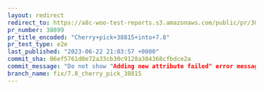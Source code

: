 ```yaml
---
layout: redirect
redirect_to: https://a8c-woo-test-reports.s3.amazonaws.com/public/pr/38899/e2e/index.html
pr_number: 38899
pr_title_encoded: "Cherry+pick+38815+into+7.8"
pr_test_type: e2e
last_published: "2023-06-22 21:03:57 +0000"
commit_sha: 06ef5761d0e72a33cb30c9128a304368cfbdce2a
commit_message: "Do not show "Adding new attribute failed" error message when loading …"
branch_name: fix/7.8_cherry_pick_38815
---
```

